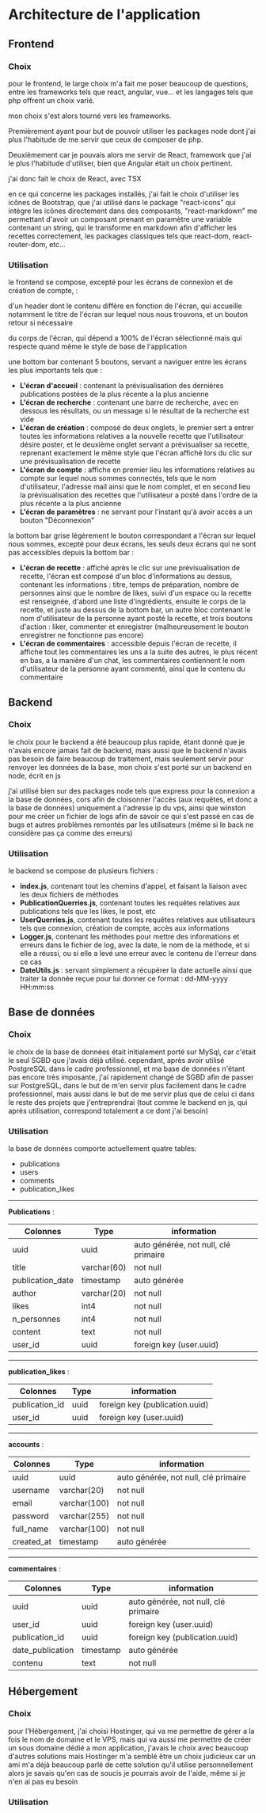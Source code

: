 # Architecture de l'application

## Frontend

### Choix

pour le frontend, le large choix m'a fait me poser beaucoup de questions, entre les frameworks tels que react, angular, vue... et les langages tels que php offrent un choix varié. 

mon choix s'est alors tourné vers les frameworks.

Premièrement ayant pour but de pouvoir utiliser les packages node dont j'ai plus l'habitude de me servir que ceux de composer de php. 

Deuxièmement car je pouvais alors me servir de React, framework que j'ai le plus l'habitude d'utiliser, bien que Angular était un choix pertinent.

j'ai donc fait le choix de React, avec TSX

en ce qui concerne les packages installés, j'ai fait le choix d'utiliser les icônes de Bootstrap, que j'ai utilisé dans le package "react-icons" qui intègre les icônes directement dans des composants, "react-markdown" me permettant d'avoir un composant prenant en paramètre une variable contenant un string, qui le transforme en markdown afin d'afficher les recettes correctement, les packages classiques tels que react-dom, react-router-dom, etc...

### Utilisation

le frontend se compose, excepté pour les écrans de connexion et de création de compte, : 

d'un header dont le contenu diffère en fonction de l'écran, qui accueille notamment le titre de l'écran sur lequel nous nous trouvons, et un bouton retour si nécessaire

du corps de l'écran, qui dépend a 100% de l'écran sélectionné mais qui respecte quand même le style de base de l'application

une bottom bar contenant 5 boutons, servant a naviguer entre les écrans les plus importants tels que :
- **L'écran d'accueil** : contenant la prévisualisation des dernières publications postées de la plus récente a la plus ancienne
- **L'écran de recherche** : contenant une barre de recherche, avec en dessous les résultats, ou un message si le résultat de la recherche est vide
- **L'écran de création** : composé de deux onglets, le premier sert a entrer toutes les informations relatives a la nouvelle recette que l'utilisateur désire poster, et le deuxième onglet servant a prévisualiser sa recette, reprenant exactement le même style que l'écran affiché lors du clic sur une prévisualisation de recette
- **L'écran de compte** : affiche en premier lieu les informations relatives au compte sur lequel nous sommes connectés, tels que le nom d'utilisateur, l'adresse mail ainsi que le nom complet, et en second lieu la prévisualisation des recettes que l'utilisateur a posté dans l'ordre de la plus récente a la plus ancienne
- **L'écran de paramètres** : ne servant pour l'instant qu'à avoir accès a un bouton "Déconnexion"

la bottom bar grise légèrement le bouton correspondant a l'écran sur lequel nous sommes, excepté pour deux écrans, les seuls deux écrans qui ne sont pas accessibles depuis la bottom bar : 
- **L'écran de recette** : affiché après le clic sur une prévisualisation de recette, l'écran est composé d'un bloc d'informations au dessus, contenant les informations : titre, temps de préparation, nombre de personnes ainsi que le nombre de likes, suivi d'un espace ou la recette est renseignée, d'abord une liste d'ingrédients, ensuite le corps de la recette, et juste au dessus de la bottom bar, un autre bloc contenant le nom d'utilisateur de la personne ayant posté la recette, et trois boutons d'action : liker, commenter et enregistrer (malheureusement le bouton enregistrer ne fonctionne pas encore)
- **L'écran de commentaires** : accessible depuis l'écran de recette, il affiche tout les commentaires les uns a la suite des autres, le plus récent en bas, a la manière d'un chat, les commentaires contiennent le nom d'utilisateur de la personne ayant commenté, ainsi que le contenu du commentaire

## Backend

### Choix

le choix pour le backend a été beaucoup plus rapide, étant donné que je n'avais encore jamais fait de backend, mais aussi que le backend n'avais pas besoin de faire beaucoup de traitement, mais seulement servir pour renvoyer les données de la base, mon choix s'est porté sur un backend en node, écrit en js

j'ai utilisé bien sur des packages node tels que express pour la connexion a la base de données, cors afin de cloisonner l'accès (aux requêtes, et donc a la base de données) uniquement a l'adresse ip du vps, ainsi que winston pour me créer un fichier de logs afin de savoir ce qui s'est passé en cas de bugs et autres problèmes remontés par les utilisateurs (même si le back ne considère pas ça comme des erreurs)

### Utilisation

le backend se compose de plusieurs fichiers : 
- **index.js**, contenant tout les chemins d'appel, et faisant la liaison avec les deux fichiers de méthodes
- **PublicationQuerries.js**, contenant toutes les requêtes relatives aux publications tels que les likes, le post, etc
- **UserQuerries.js**, contenant toutes les requêtes relatives aux utilisateurs tels que connexion, création de compte, accès aux informations
- **Logger.js**, contenant les méthodes pour mettre des informations et erreurs dans le fichier de log, avec la date, le nom de la méthode, et si elle a réussi, ou si elle a levé une erreur avec le contenu de l'erreur dans ce cas
- **DateUtils.js** : servant simplement a récupérer la date actuelle ainsi que traiter la donnée reçue pour lui donner ce format : dd-MM-yyyy HH:mm:ss

## Base de données

### Choix

le choix de la base de données était initialement porté sur MySql, car c'était le seul SGBD que j'avais déjà utilisé. cependant, après avoir utilisé PostgreSQL dans le cadre professionnel, et ma base de données n'étant pas encore très imposante, j'ai rapidement changé de SGBD afin de passer sur PostgreSQL, dans le but de m'en servir plus facilement dans le cadre professionnel, mais aussi dans le but de me servir plus que de celui ci dans le reste des projets que j'entreprendrai (tout comme le backend en js, qui après utilisation, correspond totalement a ce dont j'ai besoin)

### Utilisation

la base de données comporte actuellement quatre tables:
- publications
- users
- comments
- publication_likes

___
**Publications** : 

| Colonnes | Type | information |
| --- | --- | --- |
| uuid | uuid | auto générée, not null, clé primaire |
| title | varchar(60) | not null | 
| publication_date | timestamp | auto générée |
| author | varchar(20) | not null |
| likes | int4 | not null | 
| n_personnes | int4 | not null |
| content | text | not null |
| user_id | uuid | foreign key (user.uuid) |

___

**publication_likes** : 

| Colonnes | Type | information |
| --- | --- | --- |
| publication_id | uuid | foreign key (publication.uuid) |
| user_id | uuid | foreign key (user.uuid) |

___

**accounts** : 

| Colonnes | Type | information |
| --- | --- | --- |
| uuid | uuid | auto générée, not null, clé primaire |
| username | varchar(20) | not null | 
| email | varchar(100) | not null | 
| password | varchar(255) | not null | 
| full_name | varchar(100) | not null | 
| created_at | timestamp | auto générée |

___ 

**commentaires** : 

| Colonnes | Type | information |
| --- | --- | --- |
| uuid | uuid | auto générée, not null, clé primaire |
| user_id | uuid | foreign key (user.uuid) |
| publication_id | uuid | foreign key (publication.uuid) |
| date_publication | timestamp |  auto générée |
| contenu | text | not null |

## Hébergement 

### Choix

pour l'Hébergement, j'ai choisi Hostinger, qui va me permettre de gérer a la fois le nom de domaine et le VPS, mais qui va aussi me permettre de créer un sous domaine dédié a mon application, j'avais le choix avec beaucoup d'autres solutions mais Hostinger m'a semblé être un choix judicieux car un ami m'a déjà beaucoup parlé de cette solution qu'il utilise personnellement alors je savais qu'en cas de soucis je pourrais avoir de l'aide, même si je n'en ai pas eu besoin

### Utilisation